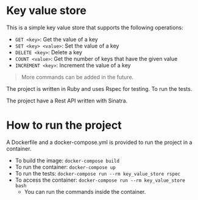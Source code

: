 # Key value store

This is a simple key value store that supports the following operations:

- `GET <key>`: Get the value of a key
- `SET <key> <value>`: Set the value of a key
- `DELETE <key>`: Delete a key
- `COUNT <value>`: Get the number of keys that have the given value
- `INCREMENT <key>`: Increment the value of a key

> More commands can be added in the future.

The project is written in Ruby and uses Rspec for testing. To run the tests.

The project have a Rest API written with Sinatra.

# How to run the project

A Dockerfile and a docker-compose.yml is provided to run the project in a container.

- To build the image: `docker-compose build`
- To run the container: `docker-compose up`
- To run the tests: `docker-compose run --rm key_value_store rspec`
- To access the container: `docker-compose run --rm key_value_store bash`
  - You can run the commands inside the container.

